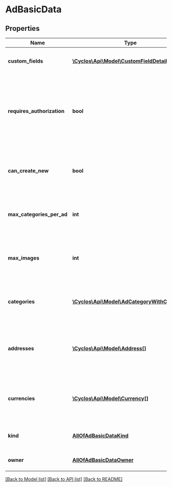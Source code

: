# AdBasicData

## Properties
Name | Type | Description | Notes
------------ | ------------- | ------------- | -------------
**custom_fields** | [**\Cyclos\Api\Model\CustomFieldDetailed[]**](CustomFieldDetailed.md) | The possible editable advertisement custom fields | [optional] 
**requires_authorization** | **bool** | Indicates whether advertisements require an authorization from the administration in order to be published for other users to see | [optional] 
**can_create_new** | **bool** | Indicates whether the user can create a new advertisement (if not reached max setting) | [optional] 
**max_categories_per_ad** | **int** | Indicates if user can select single or multiples categories per advertisement | [optional] 
**max_images** | **int** | Indicates the maximum amount of images the user can upload for an advertisement | [optional] 
**categories** | [**\Cyclos\Api\Model\AdCategoryWithChildren[]**](AdCategoryWithChildren.md) | The advertisement categories each with its children, forming a tree | [optional] 
**addresses** | [**\Cyclos\Api\Model\Address[]**](Address.md) | The addresses of the advertisement owner, so specific ones can be linked to the advertisement. | [optional] 
**currencies** | [**\Cyclos\Api\Model\Currency[]**](Currency.md) | The currencies the authenticated user may use to specify the advertisement price | [optional] 
**kind** | [**AllOfAdBasicDataKind**](AllOfAdBasicDataKind.md) | The advertisement kind this data is related to. | [optional] 
**owner** | [**AllOfAdBasicDataOwner**](AllOfAdBasicDataOwner.md) | The owner of the advertisement. | [optional] 

[[Back to Model list]](../../README.md#documentation-for-models) [[Back to API list]](../../README.md#documentation-for-api-endpoints) [[Back to README]](../../README.md)

